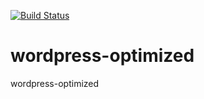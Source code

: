 [![Build Status](https://travis-ci.org/Eruditus-Group/wordpress-optimized.svg?branch=master)](https://travis-ci.org/Eruditus-Group/wordpress-optimized)

# wordpress-optimized
wordpress-optimized
